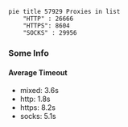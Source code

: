
```mermaid
pie title 57929 Proxies in list
    "HTTP" : 26666
    "HTTPS": 8604
    "SOCKS" : 29956
```

### Some Info
#### Average Timeout

- mixed: 3.6s
- http: 1.8s
- https: 8.2s
- socks: 5.1s